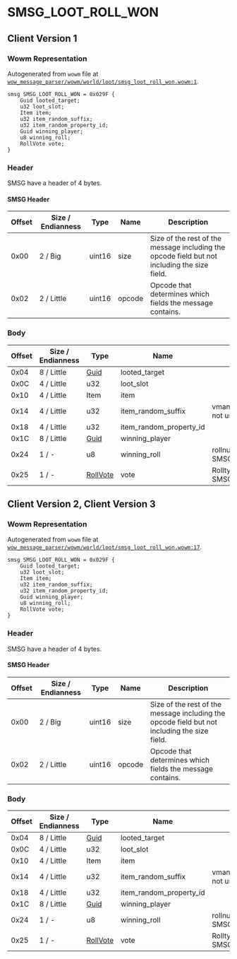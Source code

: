 # SMSG_LOOT_ROLL_WON

## Client Version 1

### Wowm Representation

Autogenerated from `wowm` file at [`wow_message_parser/wowm/world/loot/smsg_loot_roll_won.wowm:1`](https://github.com/gtker/wow_messages/tree/main/wow_message_parser/wowm/world/loot/smsg_loot_roll_won.wowm#L1).
```rust,ignore
smsg SMSG_LOOT_ROLL_WON = 0x029F {
    Guid looted_target;
    u32 loot_slot;
    Item item;
    u32 item_random_suffix;
    u32 item_random_property_id;
    Guid winning_player;
    u8 winning_roll;
    RollVote vote;
}
```
### Header

SMSG have a header of 4 bytes.

#### SMSG Header

| Offset | Size / Endianness | Type   | Name   | Description |
| ------ | ----------------- | ------ | ------ | ----------- |
| 0x00   | 2 / Big           | uint16 | size   | Size of the rest of the message including the opcode field but not including the size field.|
| 0x02   | 2 / Little        | uint16 | opcode | Opcode that determines which fields the message contains.|

### Body

| Offset | Size / Endianness | Type | Name | Comment |
| ------ | ----------------- | ---- | ---- | ------- |
| 0x04 | 8 / Little | [Guid](../types/packed-guid.md) | looted_target |  |
| 0x0C | 4 / Little | u32 | loot_slot |  |
| 0x10 | 4 / Little | Item | item |  |
| 0x14 | 4 / Little | u32 | item_random_suffix | vmangos/mangoszero: not used ? |
| 0x18 | 4 / Little | u32 | item_random_property_id |  |
| 0x1C | 8 / Little | [Guid](../types/packed-guid.md) | winning_player |  |
| 0x24 | 1 / - | u8 | winning_roll | rollnumber related to SMSG_LOOT_ROLL |
| 0x25 | 1 / - | [RollVote](rollvote.md) | vote | Rolltype related to SMSG_LOOT_ROLL |

## Client Version 2, Client Version 3

### Wowm Representation

Autogenerated from `wowm` file at [`wow_message_parser/wowm/world/loot/smsg_loot_roll_won.wowm:17`](https://github.com/gtker/wow_messages/tree/main/wow_message_parser/wowm/world/loot/smsg_loot_roll_won.wowm#L17).
```rust,ignore
smsg SMSG_LOOT_ROLL_WON = 0x029F {
    Guid looted_target;
    u32 loot_slot;
    Item item;
    u32 item_random_suffix;
    u32 item_random_property_id;
    Guid winning_player;
    u8 winning_roll;
    RollVote vote;
}
```
### Header

SMSG have a header of 4 bytes.

#### SMSG Header

| Offset | Size / Endianness | Type   | Name   | Description |
| ------ | ----------------- | ------ | ------ | ----------- |
| 0x00   | 2 / Big           | uint16 | size   | Size of the rest of the message including the opcode field but not including the size field.|
| 0x02   | 2 / Little        | uint16 | opcode | Opcode that determines which fields the message contains.|

### Body

| Offset | Size / Endianness | Type | Name | Comment |
| ------ | ----------------- | ---- | ---- | ------- |
| 0x04 | 8 / Little | [Guid](../types/packed-guid.md) | looted_target |  |
| 0x0C | 4 / Little | u32 | loot_slot |  |
| 0x10 | 4 / Little | Item | item |  |
| 0x14 | 4 / Little | u32 | item_random_suffix | vmangos/mangoszero: not used ? |
| 0x18 | 4 / Little | u32 | item_random_property_id |  |
| 0x1C | 8 / Little | [Guid](../types/packed-guid.md) | winning_player |  |
| 0x24 | 1 / - | u8 | winning_roll | rollnumber related to SMSG_LOOT_ROLL |
| 0x25 | 1 / - | [RollVote](rollvote.md) | vote | Rolltype related to SMSG_LOOT_ROLL |

